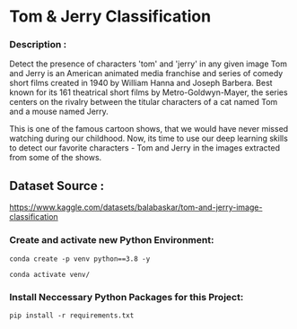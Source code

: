 # Tom & Jerry Classification 

### Description :
Detect the presence of characters 'tom' and 'jerry' in any given image
Tom and Jerry is an American animated media franchise and series of comedy short films created in 1940 by William Hanna and Joseph Barbera. Best known for its 161 theatrical short films by Metro-Goldwyn-Mayer, the series centers on the rivalry between the titular characters of a cat named Tom and a mouse named Jerry.

This is one of the famous cartoon shows, that we would have never missed watching during our childhood. Now, its time to use our deep learning skills to detect our favorite characters - Tom and Jerry in the images extracted from some of the shows.

## Dataset Source :
https://www.kaggle.com/datasets/balabaskar/tom-and-jerry-image-classification

### Create and activate  new Python Environment:
```
conda create -p venv python==3.8 -y
``` 

```
conda activate venv/
```

### Install Neccessary Python Packages for this Project:

```
pip install -r requirements.txt
```

